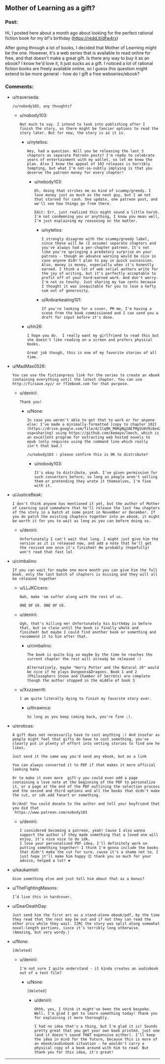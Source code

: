 ## Mother of Learning as a gift?

### Post:

Hi, I posted here about a month ago about looking for the perfect rational fiction book for my bf's birthday (https://redd.it/dfw4rx)

After going through a lot of books, I decided that Mother of Learning might be the one. However, it's a web series that is available to read online for free, and that doesn't make a great gift. Is there any way to buy it as an ebook? I know he'd love it, it just sucks as a gift. I noticed a lot of rational fiction books are freely available online, so I guess this question might extend to be more general - how do I gift a free webseries/ebook?

### Comments:

- u/traverseda:
  ```
  /u/nobody103, any thoughts?
  ```

  - u/nobody103:
    ```
    Not much to say. I intend to look into publishing after I finish the story, so there might be fancier options to read the story later. But for now, the story is as it is.
    ```

    - u/nytelios:
      ```
      Hey, had a question. Will you be releasing the last 3 chapters as separate Patreon posts? I'm ready to celebrate years of entertainment with my wallet, so let me know the plan. Also I know the appeal of 103 releases is horribly tempting, but what I'm not-so-subtly implying is that you deserve the patreon money for every chapter!
      ```

      - u/nobody103:
        ```
        Eh, doing that strikes me as kind of scummy/greedy. I love money just as much as the next guy, but I am not that starved for cash. One update, one patreon post, and we'll see how things go from there.

        Edit: Err, just realized this might sound a little harsh. I'm not condemning you or anything, I know you mean well, I'm just explaining my reasoning on the matter.
        ```

        - u/nytelios:
          ```
          I strongly disagree with the scummy/greedy label, since these will be (I assume) separate chapters and you've always had a per-chapter patreon. It's not like you're springing a predatory surprise on your patrons - though an advance warning would be nice in case anyone didn't plan to pay in quick succession. Also, money is money, especially when it's honestly earned. I think a lot of web serial authors write for the joy of writing, but it's perfectly acceptable to profit off of your hard-earned work. And don't worry- I'm not so touchy. Just sharing my two cents because I thought it was inequitable for you to lose a hefty sum out of generosity.
          ```

        - u/Ardvarkeating101:
          ```
          If you're looking for a cover, PM me, I'm having a scene from the book commissioned and I can send you a draft for input before it's done.
          ```

    - u/hh26:
      ```
      I hope you do.  I really want my girlfriend to read this but she doesn't like reading on a screen and prefers physical books.

      Great job though, this is one of my favorite stories of all time.
      ```

- u/MadMax0526:
  ```
  You can use the fictionpress link for the series to create an ebook containing everything until the latest chapter. You can use http://ficsave.xyz/ or ff2ebook.com for that purpose.
  ```

  - u/denirii:
    ```
    Thank you!
    ```

    - u/None:
      ```
      In case you weren't able to get that to work or for anyone else: I've made a minimally-formatted [copy to chapter 102](https://drive.google.com/file/d/1lq9K_M0KgNg2AEfMgSU4V9i0xdZGs8E2/view?usp=sharing) using https://github.com/kemayo/leech, which is an excellent program for extracting web hosted novels to epub (only requires using the command line which really isn't that bad.)

      /u/nobody103 : please confirm this is OK to distribute?
      ```

      - u/nobody103:
        ```
        It's okay to distribute, yeah. I've given permission for such converters before; so long as people aren't selling them or pretending they wrote it themselves, I'm fine with it.
        ```

- u/JusticeBeak:
  ```
  I don't think anyone has mentioned it yet, but the author of Mother of Learning said somewhere that he'll release the last few chapters of the story in a batch at some point in November or December. If you do patch the existing chapters together into an ebook, it might be worth it for you to wait as long as you can before doing so.
  ```

  - u/denirii:
    ```
    Unfortunately I can't wait that long. I might just give him the version as it is released now, and add a note that he'll get the revised one once it's finished! He probably (hopefully) won't read that fast lol
    ```

- u/cimbalino:
  ```
  If you can wait for maybe one more month you can give him the full book, only the last batch of chapters is missing and they will all be released together
  ```

  - u/LLJKCicero:
    ```
    Nah, make 'em suffer along with the rest of us.

    ONE OF US. ONE OF US.
    ```

  - u/denirii:
    ```
    Ugh, that's killing me! Unfortunately his birthday is before that, but so close until the book is finally whole and finished! but maybe I could find another book or something and recommend it to him after that.
    ```

    - u/cimbalino:
      ```
      The book is quite big so maybe by the time he reaches the current chapter the rest will already be released :)

      Alternatively, maybe "Harry Potter and the Natural 20" would be nice if he plays Dungeons&Dragons. Book 1 and 2 (Philosophers Stone and Chamber of Secrets) are complete though the author stopped in the middle of book 3
      ```

  - u/Xxzzeerrtt:
    ```
    I am quite literally dying to finish my favorite story ever.
    ```

    - u/thrawnca:
      ```
      So long as you keep coming back, you're fine ;).
      ```

- u/eroticas:
  ```
  A gift does not necessarily have to cost anything :) And insofar as people might feel that gifts do have to cost something, you've clearly put in plenty of effort into vetting stories to find one he likes.

  Just send it the same way you'd send any ebook, but as a link

  You can always converted it to PDF if that makes it more official looking haha

  Or to make it even more  gift-y you could even add a page containing a love note at the beginning of the PDF to personalize it, or a page at the end of the PDF outlining the selection process and the second and third options and all the books that didn't make the cut, or idk add fanart or something.

  Or/And! You could donate to the author and tell your boyfriend that you did that
   https://www.patreon.com/nobody103
  ```

  - u/denirii:
    ```
    I considered becoming a patreon, yeah! Cause I also wanna support the author if they made something that a loved one will enjoy, it's nice nice to do idk.
    I love your personalised PDF idea, I'll definitely work on putting something together! I think I'm gonna include the books that didn't make the cut for sure, cause it's a shame not to. I just hope it'll make him happy 😊 thank you so much for your advice, helped a lot! ❤️
    ```

- u/kaukamieli:
  ```
  Give something else and just tell him about that as a bonus?
  ```

- u/TheFightingMasons:
  ```
  I’d live this in hardcover.
  ```

- u/DearDeathDay:
  ```
  Just send him the first arc as a stand-alone ebook/pdf, by the time they read that the rest may be out and if not they can read the other arcs while they wait. IIRC the story was split along somewhat novel-length portions, since it’s terribly long otherwise. (Amazing, but very wordy.)
  ```

- u/None:
  ```
  [deleted]
  ```

  - u/denirii:
    ```
    I'm not sure I quite understand - it kinda creates an audiobook out of a text file?
    ```

    - u/None:
      ```
      [deleted]
      ```

      - u/denirii:
        ```
        Ohhh, yes, I think it might've been the word bespoke. Well, I'm glad I got to learn something today! Thank you for explaining it more thoroughly.

        I had no idea that's a thing, but I'm glad it is! Sounds pretty great that you get your own book printed, just one (and it doesn't sound THAT expensive either). I'll keep the idea in mind for the future, because this is more of an ebook/audiobook situation - he wouldn't carry a physical copy of a book around with him to read. But thank you for this idea, it's great!
        ```

---


